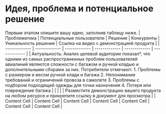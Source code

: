 # Идея, проблема и потенциальное решение

Первым этапом опишите вашу идею, заполнив таблицу ниже. 
| Проблематика | Потенциальные пользователи | Решение | Конкуренты | Уникальность решения | Ссылка на видео с демонстрацией продукта |
| ------------- | ------------- | ------------- | ------------- | ------------- |  ------------- |
| Актуальность: Анализ целевой аудитории показал*, что одними из самых распространенных проблем пользователей авиалиний являются сложности с багажом и ручной кладью и дополнительными сборами за них. Потребители отмечают: 1.	 Проблемы с размером и весом ручной клади и багажа 2.	Непонимание требований и ограничений провоза в самолете 3.	Проблемы с подбором подходящей одежды для точки назначения 4.	Потеря или повреждение багажа |               |               |               |               | Разместите демонстрацию вашего продукта на любом ресурсе и прикрепите ссылку в документ для просмотра | 
| Content Cell  | Content Cell  | Content Cell | Content Cell | Content Cell | Content Cell | Content Cell |

